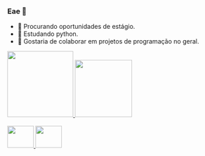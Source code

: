 ### Eae 👋

- 🔭 Procurando oportunidades de estágio.
- 🌱 Estudando python.
- 👯 Gostaria de colaborar em projetos de programação no geral.

<div>
  <a href="https://github.com/Thassio141">
  <img height="150em" src="https://github-readme-stats.vercel.app/api?username=Thassio141&show_icons=true&theme=github_dark&incluede_all_commits=true&count_private=true" />
  <img height="130em" src="https://github-readme-stats.vercel.app/api/top-langs/?username=Thassio141&layout=compact&langs_count=16&theme=github_dark" />
</div>

<div style="display: inline_block"><br>
  <img height="50" width="60" src="https://cdn.jsdelivr.net/gh/devicons/devicon/icons/python/python-original.svg" />
  <img height="50" width="60" src="https://cdn.jsdelivr.net/gh/devicons/devicon/icons/csharp/csharp-original.svg" />

</div>

##
